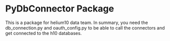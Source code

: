 # PyDbConnector Package

This is a package for helium10 data team. In summary, you need the db_connection.py and oauth_config.py to be able to call the connectors and get connected to the h10 databases.
